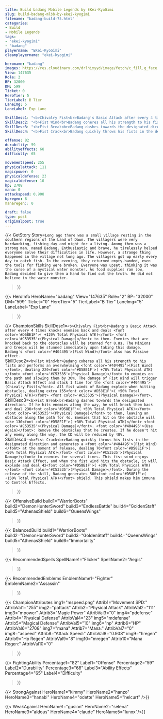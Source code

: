 ```yaml
---
title: Build badang Mobile Legends by EKei-KyoGimi
slug: build-badang-mlbb-by-ekei-kyogimi
filename: "badang-build-75.html"
categories: 
- Build 
- Mobile Legends
tags: 
- "ekei-kyogimi"
- "badang"
playername: "EKei-KyoGimi"
cleanplayername: "ekei-kyogimi"

heroname: "badang"
images: https://res.cloudinary.com/drlhixyyd/image/fetch/c_fill,g_face,f_auto/https://cdn2-build.mobagenie.my.id/p/images/banner/full/badang.jpg
View: 147635 
Role: 2 
BP: 32000
DM: 599 
Ticket: 0 
HeroTier: 5 
TierLabel: B Tier 
LaneImg: 5
LaneLabel: Exp Lane 

SkillDesc1: "<b>Chivalry Fist<br>Badang's Basic Attack after every 4 times knocks enemies back and deals <font color='#D58E1F'>( +120% Total Physical ATK)</font> <font color='#C53535'>(Physical Damage)</font> to them. Enemies that are knocked back to the obstacles will be stunned for 0.8s. The Minions and Creeps will be stunned immediately upon taking this damage. Badang's <font color='#404495'>(Fist Wind)</font> also has Passive effect."   
SkillDesc2: "<b>Fist Wind<br>Badang coheres all his strength to his fists and performs an overwhelming <font color='#404495'>(Fist Wind)</font>, dealing 220<font color='#D58E1F'>( +70% Total Physical ATK)</font> <font color='#C53535'>(Physical Damage)</font> to enemies on the path and slowing them by 30%. The damage of Fist Wind will trigger Basic Attack Effect and stack 1 time for the <font color='#404495'>(Chivalry Fist)</font>. All fist winds of Badang explode when hitting obstacles, dealing extra 155<font color='#D58E1F'>( +50% Total Physical ATK)</font> <font color='#C53535'>(Physical Damage)</font>."   
SkillDesc3: "<b>Fist Break<br>Badang dashes towards the designated direction. If he hits enemies along the way, he will knock them back and deal 230<font color='#D58E1F'>( +50% Total Physical ATK)</font> <font color='#C53535'>(Physical Damage)</font> to them, leaving an obstacle along the path for 4s. Enemies that hit on the obstacle will take 130<font color='#D58E1F'>( +30% Total Physical ATK)</font> <font color='#C53535'>(Physical Damage)</font>. <font color='#404495'>(Use Again)</font>: Remove the obstacles that he creates. If he doesn't hit any enemy along the way, the CD will be reduced by 40%."   
SkillDesc4: "<b>Fist Crack<br>Badang quickly throws his fists in the designated direction and generates a <font color='#404495'>(Fist Wind)</font> at the moment of release, dealing 70<font color='#D58E1F'>( +50% Total Physical ATK)</font> <font color='#C53535'>(Physical Damage)</font> to enemies for several times. This fist wind enjoys Basic Attack Effect, and when the fist wind hits the obstacle, it will explode and deal 42<font color='#D58E1F'>( +30% Total Physical ATK)</font> <font color='#C53535'>(Physical Damage)</font>. During the release of the skill, Badang generates 500<font color='#D58E1F'>( +150% Total Physical ATK)</font> shield. This shield makes him immune to Control Effects."  

offense: 82 
durability: 59 
abilityeffects: 68 
difficulty: 65 

movementspeed: 255
physicalattack: 111
magicpower: 0
physicaldefense: 23
magicaldefense: 10
hp: 2708
mana: 0
attackspeed: 0.908
hpregen: 8
manaregen:: 0

draft: false
type: post
originalpost: true
---
```



{{< GetStory 
Story=` Long ago there was a small village resting in the southern regions of the Land of Dawn. The villagers were very hardworking, fishing day and night for a living. Among them was a strong man, named Badang. Enthusiastic and brave, he tirelessly helped everyone solve their difficulties in life. However, a strange thing happened in the village not long ago. The villagers got up early every day to catch fish. In the evening, they returned empty-handed, even the tools for fishing were broken. Everyone was upset, thinking it was the curse of a mystical water monster. As food supplies ran low, Badang decided to give them a hand to find out the truth. He did not believe in the water monster. ` 
>}}

{{< HeroInfo 
HeroName="badang" 
View="147635" 
Role="2" 
BP="32000" 
DM="599" 
Ticket="0" 
HeroTier="5" 
TierLabel="B Tier" 
LaneImg="5" 
LaneLabel="Exp Lane" 
>}}
 
{{< ChampionSkills 
SkillDesc1=`<b>Chivalry Fist<br>Badang's Basic Attack after every 4 times knocks enemies back and deals <font color='#D58E1F'>( +120% Total Physical ATK)</font> <font color='#C53535'>(Physical Damage)</font> to them. Enemies that are knocked back to the obstacles will be stunned for 0.8s. The Minions and Creeps will be stunned immediately upon taking this damage. Badang's <font color='#404495'>(Fist Wind)</font> also has Passive effect.`   
SkillDesc2=`<b>Fist Wind<br>Badang coheres all his strength to his fists and performs an overwhelming <font color='#404495'>(Fist Wind)</font>, dealing 220<font color='#D58E1F'>( +70% Total Physical ATK)</font> <font color='#C53535'>(Physical Damage)</font> to enemies on the path and slowing them by 30%. The damage of Fist Wind will trigger Basic Attack Effect and stack 1 time for the <font color='#404495'>(Chivalry Fist)</font>. All fist winds of Badang explode when hitting obstacles, dealing extra 155<font color='#D58E1F'>( +50% Total Physical ATK)</font> <font color='#C53535'>(Physical Damage)</font>.`   
SkillDesc3=`<b>Fist Break<br>Badang dashes towards the designated direction. If he hits enemies along the way, he will knock them back and deal 230<font color='#D58E1F'>( +50% Total Physical ATK)</font> <font color='#C53535'>(Physical Damage)</font> to them, leaving an obstacle along the path for 4s. Enemies that hit on the obstacle will take 130<font color='#D58E1F'>( +30% Total Physical ATK)</font> <font color='#C53535'>(Physical Damage)</font>. <font color='#404495'>(Use Again)</font>: Remove the obstacles that he creates. If he doesn't hit any enemy along the way, the CD will be reduced by 40%.`   
SkillDesc4=`<b>Fist Crack<br>Badang quickly throws his fists in the designated direction and generates a <font color='#404495'>(Fist Wind)</font> at the moment of release, dealing 70<font color='#D58E1F'>( +50% Total Physical ATK)</font> <font color='#C53535'>(Physical Damage)</font> to enemies for several times. This fist wind enjoys Basic Attack Effect, and when the fist wind hits the obstacle, it will explode and deal 42<font color='#D58E1F'>( +30% Total Physical ATK)</font> <font color='#C53535'>(Physical Damage)</font>. During the release of the skill, Badang generates 500<font color='#D58E1F'>( +150% Total Physical ATK)</font> shield. This shield makes him immune to Control Effects.`   
>}}

{{< OffensiveBuild 
build1="WarriorBoots"  
build2="DemonHunterSword" 
build3="EndlessBattle" 
build4="GoldenStaff" 
build5="AthenasShield" 
build6="QueensWings" 
>}} 

{{< BalancedBuild 
build1="WarriorBoots"  
build2="DemonHunterSword" 
build3="GoldenStaff" 
build4="QueensWings" 
build5="AthenasShield" 
build6="Immortality" 
>}}


{{< RecommendedSpells 
SpellName1="Flicker" 
SpellName2="Aegis" 
>}}  

{{< RecommendedEmblems 
EmblemName1="Fighter" 
EmblemName2="Assassin" 
>}}   


{{< ChampionAttributes
img1="mspeed.png" Attrib1="Movement SPD:" AttribVal1="255"
img2="pattack" Attrib2="Physical Attack" AttribVal2="111"
img3="mpower" Attrib3="Magic Power" AttribVal3="0"
img4="pdefense" Attrib4="Physical Defense" AttribVal4="23"
img5="mdefense" Attrib5="Magical Defense" AttribVal5="10"
img6="hp" Attrib6="HP" AttribVal6="2708"
img7="mana" Attrib7="Mana:" AttribVal7="0"
img8="aspeed" Attrib8="Attack Speed:" AttribVal8="0.908"
img9="hregen" Attrib9="Hp Regen" AttribVal9="8"
img10="mregen" Attrib10="Mana Regen:" AttribVal10="0"
>}}


{{< FightingAbility
Percentage1="82" Label1="Offense"
Percentage2="59" Label2="Durability"
Percentage3="68" Label3="Ability Effects"
Percentage4="65" Label4="Difficulty"
 >}}

{{< StrongAgainst 
HeroName1="kimmy"
HeroName2="hanzo"
HeroName3="hanabi"
HeroName4="odette"
HeroName5="helcurt"
/>}}

{{< WeakAgainst
HeroName1="gusion"
HeroName2="selena"
HeroName3="aldous"
HeroName4="claude"
HeroName5="lunox"/>}}
